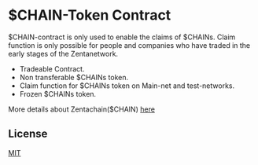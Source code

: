 # $CHAIN-Token Contract

$CHAIN-contract is only used to enable the claims of $CHAINs. Claim function is only possible for people and companies who have traded in the early stages of the Zentanetwork.

- Tradeable Contract.
- Non transferable $CHAINs token.
- Claim function for $CHAINs token on Main-net and test-networks.
- Frozen $CHAINs token.

More details about Zentachain($CHAIN) [here](https://docs.zentachain.io/economics)


## License

[MIT](https://github.com/ZentaChain/CHAIN-Token/blob/main/LICENSE)
